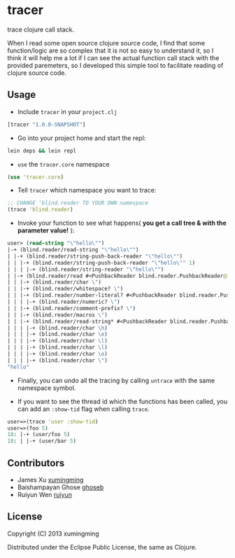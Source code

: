 # tracer

trace clojure call stack.

When I read some open source clojure source code, I find that some function/logic are so complex that it is not so easy to understand it, so I think it will help me a lot if I can see the actual function call stack with the provided paremeters, so I developed this simple tool to facilitate reading of clojure source code.

## Usage

* Include `tracer` in your `project.clj`

```clojure
[tracer "1.0.0-SNAPSHOT"]
```

* Go into your project home and start the repl:

```bash
lein deps && lein repl
```

* `use` the `tracer.core` namespace

```clojure
(use 'tracer.core)
```

* Tell `tracer` which namespace you want to trace:

```clojure
;; CHANGE 'blind.reader TO YOUR OWN namespace
(trace 'blind.reader)
```

* Invoke your function to see what happens( **you get a call tree & with the parameter value!** ):

```clojure
user> (read-string "\"hello\"")
|-+ (blind.reader/read-string "\"hello\"")
| |-+ (blind.reader/string-push-back-reader "\"hello\"")
| | |-+ (blind.reader/string-push-back-reader "\"hello\"" 1)
| | | |-+ (blind.reader/string-reader "\"hello\"")
| |-+ (blind.reader/read #<PushbackReader blind.reader.PushbackReader@306bba64> true nil false)
| | |-+ (blind.reader/char \")
| | |-+ (blind.reader/whitespace? \")
| | |-+ (blind.reader/number-literal? #<PushbackReader blind.reader.PushbackReader@306bba64> \")
| | | |-+ (blind.reader/numeric? \")
| | |-+ (blind.reader/comment-prefix? \")
| | |-+ (blind.reader/macros \")
| | |-+ (blind.reader/read-string* #<PushbackReader blind.reader.PushbackReader@306bba64> \")
| | | |-+ (blind.reader/char \h)
| | | |-+ (blind.reader/char \e)
| | | |-+ (blind.reader/char \l)
| | | |-+ (blind.reader/char \l)
| | | |-+ (blind.reader/char \o)
| | | |-+ (blind.reader/char \")
"hello"
```

* Finally, you can undo all the tracing by calling `untrace` with the
same namespace symbol.

* If you want to see the thread id which the functions has been called, you can add an `:show-tid` flag when calling `trace`.

```clojure
user=>(trace 'user :show-tid)
user=>(foo 5)
18: |-+ (user/foo 5)
18: | |-+ (user/bar 5)
```

## Contributors
* James Xu [xumingming](https://github.com/xumingming)
* Baishampayan Ghose [ghoseb](https://github.com/ghoseb)
* Ruiyun Wen [ruiyun](https://github.com/Ruiyun)

## License

Copyright (C) 2013 xumingming

Distributed under the Eclipse Public License, the same as Clojure.
